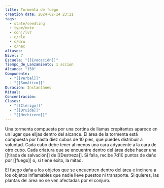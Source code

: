 ```yaml
---
title: Tormenta de fuego
creation date: 2024-02-14 23:21
tags:
  - state/seedling
  - type/note
  - conj/lv7
  - c/cle
  - c/dru
  - c/hec
aliases: 
Nivel: 7
Escuela: "[[Evocación]]"
Tiempo_de_Lanzamiento: 1 accion
Alcance: "150"
Componente:
  - "[[Verbal]]"
  - "[[Somático]]"
Duración: Instantáneo
Ritual: 
Concentración: 
Clases:
  - "[[Clérigo]]"
  - "[[Druida]]"
  - "[[Hechicero]]"
---
```

Una tormenta compuesta por una cortina de llamas crepitantes aparece en un lugar que elijas dentro del alcance. El área de la tormenta está compuesta por hasta diez cubos de 10 pies, que puedes distribuir a voluntad. Cada cubo debe tener al menos una cara adyacente a la cara de otro cubo. Cada criatura que se encuentre dentro del área debe hacer una [[tirada de salvación]] de [[Destreza]]. Si falla, recibe 7d10 puntos de daño por [[fuego]] o, si tiene éxito, la mitad.

El fuego daña a los objetos que se encuentren dentro del área e incinera a los objetos inflamables que nadie lleve puestos ni transporte. Si quieres, las plantas del área no se ven afectadas por el conjuro.

